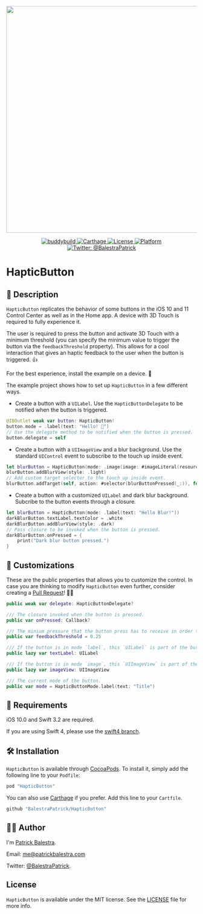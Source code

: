 <p align="center"><img src="example.gif" width="600px"/></p>

<p align="center">
    <a href="https://travis-ci.org/BalestraPatrick/SquishButton">
        <img src="https://dashboard.buddybuild.com/api/statusImage?appID=594d396430fb80000135db8f&branch=master&build=latest" alt="buddybuild" />
    </a>
    <a href="https://github.com/Carthage/Carthage">
        <img src="https://img.shields.io/badge/carthage-compatible-4BC51D.svg?style=flat" alt="Carthage" />
    </a>
    <a href="http://cocoapods.org/pods/HapticButton">
        <img src="https://img.shields.io/cocoapods/l/HapticButton.svg?style=flat" alt="License" />
    </a>
    <a href="http://cocoapods.org/pods/SquishButton">
        <img src="https://img.shields.io/cocoapods/p/SquishButton.svg?style=flat" alt="Platform" />
    </a>
    <a href="https://twitter.com/BalestraPatrick">
        <img src="https://img.shields.io/badge/contact-@BalestraPatrick-yellow.svg?style=flat" alt="Twitter: @BalestraPatrick" />
    </a>
</p>

# HapticButton

## 📖 Description

`HapticButton` replicates the behavior of some buttons in the iOS 10 and 11 Control Center as well as in the Home app. A device with 3D Touch is required to fully experience it. 

The user is required to press the button and activate 3D Touch with a minimum threshold (you can specify the minimum value to trigger the button via the `feedbackThreshold` property). This allows for a cool interaction that gives an haptic feedback to the user when the button is triggered. 👍

For the best experience, install the example on a device. 📱

The example project shows how to set up `HapticButton` in a few different ways.

- Create a button with a `UILabel`. Use the `HapticButtonDelegate` to be notified when the button is triggered.

```swift
@IBOutlet weak var button: HapticButton!
button.mode = .label(text: "Hello! 👋")
// Use the delegate method to be notified when the button is pressed.
button.delegate = self
```

- Create a button with a `UIImageView` and a blur background. Use the standard `UIControl` event to subscribe to the touch up inside event.

```swift
let blurButton = HapticButton(mode: .image(image: #imageLiteral(resourceName: "swift")))
blurButton.addBlurView(style: .light)
// Add custom target selector to the touch up inside event.
blurButton.addTarget(self, action: #selector(blurButtonPressed(_:)), for: .touchUpInside)
```

- Create a button with a customized `UILabel` and dark blur background. Subcribe to the button events through a closure.

```swift
let blurButton = HapticButton(mode: .label(text: "Hello Blur!"))
darkBlurButton.textLabel.textColor = .white
darkBlurButton.addBlurView(style: .dark)
// Pass closure to be invoked when the button is pressed.
darkBlurButton.onPressed = {
	print("Dark blur button pressed.")
}
```

## 🎨 Customizations
These are the public properties that allows you to customize the control. In case you are thinking to modify `HapticButton` even further, consider creating a [Pull Request](https://github.com/BalestraPatrick/HapticButton/compare)! 👏🏻

```swift
public weak var delegate: HapticButtonDelegate?

/// The closure invoked when the button is pressed.
public var onPressed: Callback?

/// The minium pressure that the button press has to receive in order to trigger the related haptic feedback. The value has to be between 0 and 1 and the default is 0.25.
public var feedbackThreshold = 0.25

/// If the button is in mode `label`, this `UILabel` is part of the button hierarchy. Modify this object directly for more customizations on the displayed text.
public lazy var textLabel: UILabel

/// If the button is in mode `image`, this `UIImageView` is part of the button hierarchy. Modify this object directly for more customizations on the displayed image.
public lazy var imageView: UIImageView

/// The current mode of the button.
public var mode = HapticButtonMode.label(text: "Title")
```

## 🔞 Requirements
iOS 10.0 and Swift 3.2 are required. 

If you are using Swift 4, please use the [swift4 branch](https://github.com/BalestraPatrick/ParticlesLoadingView/tree/swift4).

## 🛠 Installation

`HapticButton` is available through [CocoaPods](http://cocoapods.org). To install
it, simply add the following line to your `Podfile`:

```ruby
pod "HapticButton"
```

You can also use [Carthage](https://github.com/Carthage/Carthage) if you prefer. Add this line to your `Cartfile`.

```ruby
github "BalestraPatrick/HapticButton"
```

## 👨‍💻 Author

I'm [Patrick Balestra](http://www.patrickbalestra.com).

Email: [me@patrickbalestra.com](mailto:me@patrickbalestra.com)

Twitter: [@BalestraPatrick](http://twitter.com/BalestraPatrick).

## License

`HapticButton` is available under the MIT license. See the [LICENSE](LICENSE) file for more info.